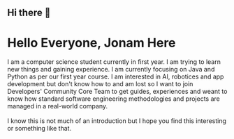 ## Hi there 👋
<h1>Hello Everyone, Jonam Here </h1>
<p>I am a computer science student currently in first year. I am trying to learn new things and gaining experience. I am currently focusing on Java and Python as per our first year course. I am interested in AI, robotices and app development but don't know how to and am lost so I want to join  Developers' Community Core Team to get guides, experiences and weant to know how standard software engineering methodologies and projects are managed in a real-world company.<br><br>
 I know this is not much of an introduction but I hope you find this interesting or something like that.
 </p>


<!--
**Jonam-13/Jonam-13** is a ✨ _special_ ✨ repository because its `README.md` (this file) appears on your GitHub profile.

Here are some ideas to get you started:

- 🔭 I’m currently working on ...
- 🌱 I’m currently learning ...
- 👯 I’m looking to collaborate on ...
- 🤔 I’m looking for help with ...
- 💬 Ask me about ...
- 📫 How to reach me: ...
- 😄 Pronouns: ...
- ⚡ Fun fact: ...
-->

